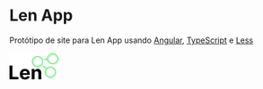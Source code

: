 # Len App

Protótipo de site para Len App usando [Angular](https://angular.io/), [TypeScript](https://www.typescriptlang.org/) e [Less](https://lesscss.org/)

![logo Len App](src/assets/img/icons/len-logo.svg)